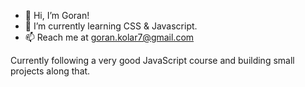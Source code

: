 - 👋 Hi, I’m Goran!
- 🌱 I’m currently learning CSS & Javascript.
- 📫 Reach me at goran.kolar7@gmail.com

Currently following a very good JavaScript course and building small projects along that.

<!---
GoranK89/GoranK89 is a ✨ special ✨ repository because its `README.md` (this file) appears on your GitHub profile.
You can click the Preview link to take a look at your changes.
--->
